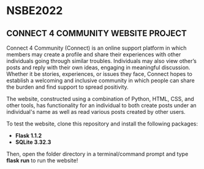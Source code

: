 # NSBE2022
## CONNECT 4 COMMUNITY WEBSITE PROJECT

Connect 4 Community (Connect) is an online support platform in which members may create a profile and share their experiences with other individuals going through similar troubles. Individuals may also view other’s posts and reply with their own ideas, engaging in meaningful discussion. Whether it be stories, experiences, or issues they face, Connect hopes to establish a welcoming and inclusive community in which people can share the burden and find support to spread positivity.

The website, constructed using a combination of Python, HTML, CSS, and other tools, has functionality for an individual to both create posts under an individual's name as well as read various posts created by other users.

To test the website, clone this repository and install the following packages: 
  - **Flask 1.1.2**
  - **SQLite 3.32.3**

Then, open the folder directory in a terminal/command prompt and type **flask run** to run the website!
